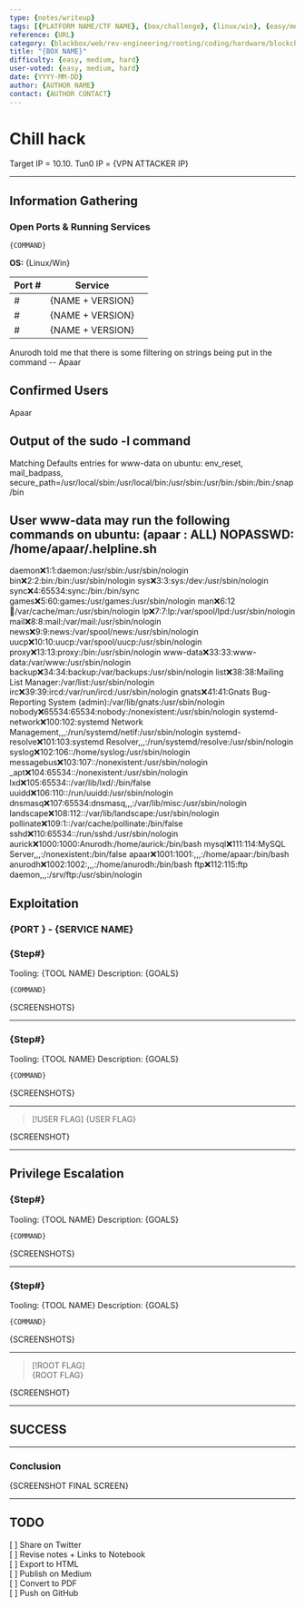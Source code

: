```yaml
---
type: {notes/writeup}
tags: [{PLATFORM NAME/CTF NAME}, {box/challenge}, {linux/win}, {easy/medium/hard}, {services}, {cve-number}, {tooling}, {techniques}]
reference: {URL}
category: {blackbox/web/rev-engineering/rooting/coding/hardware/blockchain/misc/steg/etc}
title: "{BOX NAME}"
difficulty: {easy, medium, hard}
user-voted: {easy, medium, hard}
date: {YYYY-MM-DD}
author: {AUTHOR NAME}
contact: {AUTHOR CONTACT}
---
```


# Chill hack

Target IP = 10.10.
Tun0 IP = {VPN ATTACKER IP}

---

## Information Gathering

### Open Ports & Running Services

```sh
{COMMAND}


```

**OS:** {Linux/Win}

| Port # | Service           |     |
| ------ | ----------------- | --- |
| #      | {NAME  + VERSION} |     |
| #      | {NAME  + VERSION} |     |
| #      | {NAME  + VERSION} |     |
Anurodh told me that there is some filtering on strings being put in the command -- Apaar

## Confirmed Users
Apaar


## Output of the sudo -l command

Matching Defaults entries for www-data on ubuntu:
    env_reset, mail_badpass, secure_path=/usr/local/sbin\:/usr/local/bin\:/usr/sbin\:/usr/bin\:/sbin\:/bin\:/snap/bin

User www-data may run the following commands on ubuntu:
    (apaar : ALL) NOPASSWD: /home/apaar/.helpline.sh
---




daemon:x:1:1:daemon:/usr/sbin:/usr/sbin/nologin
bin:x:2:2:bin:/bin:/usr/sbin/nologin
sys:x:3:3:sys:/dev:/usr/sbin/nologin
sync:x:4:65534:sync:/bin:/bin/sync
games:x:5:60:games:/usr/games:/usr/sbin/nologin
man:x:6:12:man:/var/cache/man:/usr/sbin/nologin
lp:x:7:7:lp:/var/spool/lpd:/usr/sbin/nologin
mail:x:8:8:mail:/var/mail:/usr/sbin/nologin
news:x:9:9:news:/var/spool/news:/usr/sbin/nologin
uucp:x:10:10:uucp:/var/spool/uucp:/usr/sbin/nologin
proxy:x:13:13:proxy:/bin:/usr/sbin/nologin
www-data:x:33:33:www-data:/var/www:/usr/sbin/nologin
backup:x:34:34:backup:/var/backups:/usr/sbin/nologin
list:x:38:38:Mailing List Manager:/var/list:/usr/sbin/nologin
irc:x:39:39:ircd:/var/run/ircd:/usr/sbin/nologin
gnats:x:41:41:Gnats Bug-Reporting System (admin):/var/lib/gnats:/usr/sbin/nologin
nobody:x:65534:65534:nobody:/nonexistent:/usr/sbin/nologin
systemd-network:x:100:102:systemd Network Management,,,:/run/systemd/netif:/usr/sbin/nologin
systemd-resolve:x:101:103:systemd Resolver,,,:/run/systemd/resolve:/usr/sbin/nologin
syslog:x:102:106::/home/syslog:/usr/sbin/nologin
messagebus:x:103:107::/nonexistent:/usr/sbin/nologin
_apt:x:104:65534::/nonexistent:/usr/sbin/nologin
lxd:x:105:65534::/var/lib/lxd/:/bin/false
uuidd:x:106:110::/run/uuidd:/usr/sbin/nologin
dnsmasq:x:107:65534:dnsmasq,,,:/var/lib/misc:/usr/sbin/nologin
landscape:x:108:112::/var/lib/landscape:/usr/sbin/nologin
pollinate:x:109:1::/var/cache/pollinate:/bin/false
sshd:x:110:65534::/run/sshd:/usr/sbin/nologin
aurick:x:1000:1000:Anurodh:/home/aurick:/bin/bash
mysql:x:111:114:MySQL Server,,,:/nonexistent:/bin/false
apaar:x:1001:1001:,,,:/home/apaar:/bin/bash
anurodh:x:1002:1002:,,,:/home/anurodh:/bin/bash
ftp:x:112:115:ftp daemon,,,:/srv/ftp:/usr/sbin/nologin
## Exploitation

### {PORT } - {SERVICE NAME}

### {Step#}

Tooling: {TOOL NAME}
Description: {GOALS}

```sh
{COMMAND}


```

{SCREENSHOTS}

---

### {Step#}

Tooling: {TOOL NAME}
Description: {GOALS}

```sh
{COMMAND}

```

{SCREENSHOTS}

---

> [!USER FLAG]
> {USER FLAG}

{SCREENSHOT}

---

## Privilege Escalation

### {Step#}

Tooling: {TOOL NAME}
Description: {GOALS}

```sh
{COMMAND}

```

{SCREENSHOTS}

---

### {Step#}

Tooling: {TOOL NAME}
Description: {GOALS}

```sh
{COMMAND}

```

{SCREENSHOTS}

---

> [!ROOT FLAG]  
> {ROOT FLAG}  

{SCREENSHOT}

---

## SUCCESS

---

### Conclusion

{SCREENSHOT FINAL SCREEN}

---

## TODO

[ ] Share on Twitter  
[ ] Revise notes + Links to Notebook  
[ ] Export to HTML  
[ ] Publish on Medium  
[ ] Convert to PDF  
[ ] Push on GitHub  